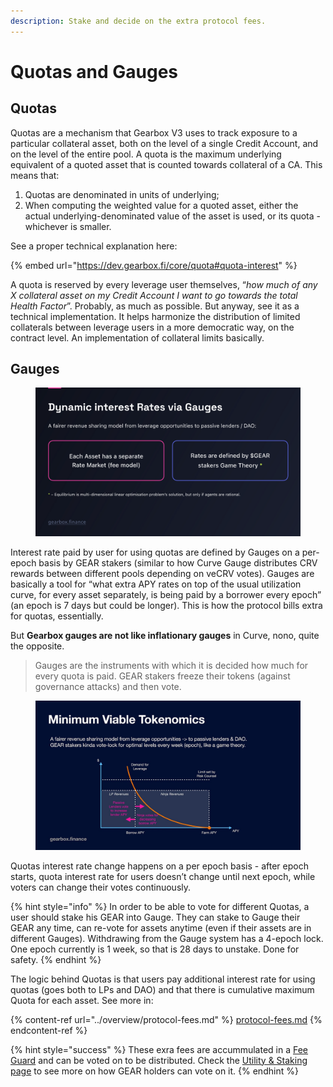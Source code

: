 ```yaml
---
description: Stake and decide on the extra protocol fees.
---
```


# Quotas and Gauges

## Quotas

Quotas are a mechanism that Gearbox V3 uses to track exposure to a particular collateral asset, both on the level of a single Credit Account, and on the level of the entire pool. A quota is the maximum underlying equivalent of a quoted asset that is counted towards collateral of a CA. This means that:

1. Quotas are denominated in units of underlying;
2. When computing the weighted value for a quoted asset, either the actual underlying-denominated value of the asset is used, or its quota - whichever is smaller.

See a proper technical explanation here:

{% embed url="https://dev.gearbox.fi/core/quota#quota-interest" %}

A quota is reserved by every leverage user themselves, “_how much of any X collateral asset on my Credit Account I want to go towards the total Health Factor_”. Probably, as much as possible. But anyway, see it as a technical implementation. It helps harmonize the distribution of limited collaterals between leverage users in a more democratic way, on the contract level. An implementation of collateral limits basically.

## G**auges**

<figure><img src="../.gitbook/assets/GEAR Gauges Quotas.png" alt=""><figcaption></figcaption></figure>

Interest rate paid by user for using quotas are defined by Gauges on a per-epoch basis by GEAR stakers (similar to how Curve Gauge distributes CRV rewards between different pools depending on veCRV votes). Gauges are basically a tool for “what extra APY rates on top of the usual utilization curve, for every asset separately, is being paid by a borrower every epoch” (an epoch is 7 days but could be longer). This is how the protocol bills extra for quotas, essentially.&#x20;

But **Gearbox gauges are not like inflationary gauges** in Curve, nono, quite the opposite.&#x20;

> Gauges are the instruments with which it is decided how much for every quota is paid. GEAR stakers freeze their tokens (against governance attacks) and then vote.

<figure><img src="../.gitbook/assets/GEAR fair yield distribution.jpeg" alt=""><figcaption></figcaption></figure>

Quotas interest rate change happens on a per epoch basis - after epoch starts, quota interest rate for users doesn’t change until next epoch, while voters can change their votes continuously.

{% hint style="info" %}
In order to be able to vote for different Quotas, a user should stake his GEAR into Gauge. They can stake to Gauge their GEAR any time, can re-vote for assets anytime (even if their assets are in different Gauges). Withdrawing from the Gauge system has a 4-epoch lock. One epoch currently is 1 week, so that is 28 days to unstake. Done for safety.
{% endhint %}

The logic behind Quotas is that users pay additional interest rate for using quotas (goes both to LPs and DAO) and that there is cumulative maximum Quota for each asset. See more in:

{% content-ref url="../overview/protocol-fees.md" %}
[protocol-fees.md](../overview/protocol-fees.md)
{% endcontent-ref %}

{% hint style="success" %}
These exra fees are accummulated in a [Fee Guard](setup/guards-multisigs.md#fee-temporary-guard-5-10) and can be voted on to be distributed. Check the [Utility & Staking page](../gear-token/utility-and-staking.md) to see more on how GEAR holders can vote on it.
{% endhint %}
